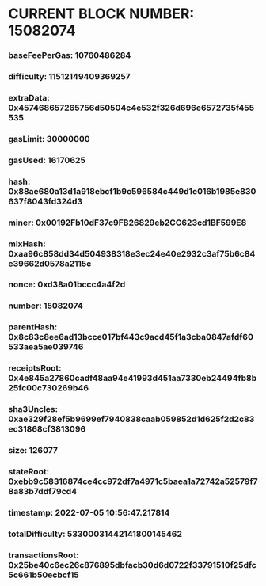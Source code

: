 # CURRENT BLOCK NUMBER: 15082074

### baseFeePerGas: 10760486284
### difficulty: 11512149409369257
### extraData: 0x457468657265756d50504c4e532f326d696e6572735f455535
### gasLimit: 30000000
### gasUsed: 16170625
### hash: 0x88ae680a13d1a918ebcf1b9c596584c449d1e016b1985e830637f8043fd324d3
### miner: 0x00192Fb10dF37c9FB26829eb2CC623cd1BF599E8
### mixHash: 0xaa96c858dd34d504938318e3ec24e40e2932c3af75b6c84e39662d0578a2115c
### nonce: 0xd38a01bccc4a4f2d
### number: 15082074
### parentHash: 0x8c83c8ee6ad13bcce017bf443c9acd45f1a3cba0847afdf60533aea5ae039746
### receiptsRoot: 0x4e845a27860cadf48aa94e41993d451aa7330eb24494fb8b25fc00c730269b46
### sha3Uncles: 0xae329f28ef5b9699ef7940838caab059852d1d625f2d2c83ec31868cf3813096
### size: 126077
### stateRoot: 0xebb9c58316874ce4cc972df7a4971c5baea1a72742a52579f78a83b7ddf79cd4
### timestamp: 2022-07-05 10:56:47.217814
### totalDifficulty: 53300031442141800145462
### transactionsRoot: 0x25be40c6ec26c876895dbfacb30d6d0722f33791510f25dfc5c661b50ecbcf15
